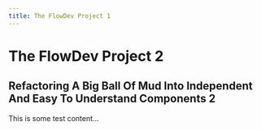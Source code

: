 ```yaml
---
title: The FlowDev Project 1
---
```

# The FlowDev Project 2

## Refactoring A Big Ball Of Mud Into Independent And Easy To Understand Components 2

This is some test content...

